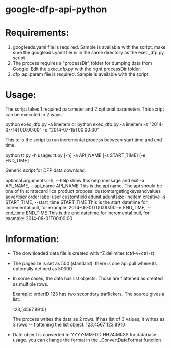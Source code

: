 # google-dfp-api-python

# Requirements:

1. googleads.yaml file is required. Sample is available with the script. make sure the googleads.yaml file is in the same directory as the exec_dfp.py script
2. The process requires a "processDir" folder for dumping data from Google. Edit the exec_dfp.py with the right processDir folder.
3. dfp_api.param file is required. Sample is available with the script.

# Usage:

The script takes 1 required parameter and 2 optional parameters
This script can be executed in 2 ways:

python exec_dfp.py -a lineitem
or
python exec_dfp.py -a lineitem -s "2014-07-14T00:00:00" -e "2014-07-15T00:00:00"

This tells the script to run incremental process between start time and end time.

python tt.py -h
usage: tt.py [-h] -a API_NAME [-s START_TIME] [-e END_TIME]

Generic script for DFP data download.

optional arguments:
  -h, --help            show this help message and exit
  -a API_NAME, --api_name API_NAME
                        This is the api name. The api should be one of this:
                        ratecard lica product proposal
                        customtargetingkeysandvalues advertiser order label
                        user customfield adunit adunitsize lineitem creative
  -s START_TIME, --start_time START_TIME
                        This is the start datetime for incremental pull, for
                        example: 2014-06-01T00:00:00
  -e END_TIME, --end_time END_TIME
                        This is the end datetime for incremental pull, for
                        example: 2014-06-01T00:00:00

# Information:

- The downloaded data file is created with ^Z delimiter (ctrl-v+ctrl-z)
- The pagesize is set as 500 (standard). there is one api pull where its optionally defined as 50000
- In some cases, the data has list objects. Those are flattened as created as multiple rows.
  
  Example: 
  orderID 123 has two secondary traffickers. The source gives a list.

  123,[4567,8910]

  The process writes the data as 2 rows. If has list of 3 values, it writes as 3 rows -- flattening the list object.
  123,4567
  123,8910

- Date object is converted to YYYY-MM-DD HH24:MI:SS for database usage. you can change the format in the _ConvertDateFormat function
